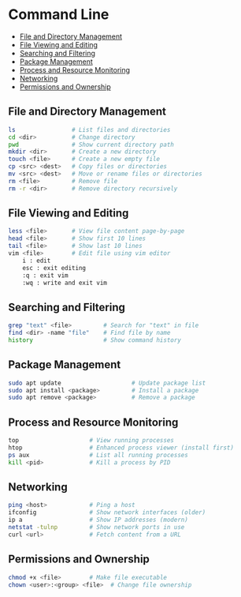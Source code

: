 # Command Line
- [File and Directory Management](#file-and-directory-management)
- [File Viewing and Editing](#file-viewing-and-editing)
- [Searching and Filtering](#searching-and-filtering)
- [Package Management](#package-management)
- [Process and Resource Monitoring](#process-and-resource-monitoring)
- [Networking](#networking)
- [Permissions and Ownership](#permissions-and-ownership)

## File and Directory Management
```bash
ls                # List files and directories
cd <dir>          # Change directory
pwd               # Show current directory path
mkdir <dir>       # Create a new directory
touch <file>      # Create a new empty file
cp <src> <dest>   # Copy files or directories
mv <src> <dest>   # Move or rename files or directories
rm <file>         # Remove file
rm -r <dir>       # Remove directory recursively
```

## File Viewing and Editing
```bash 
less <file>       # View file content page-by-page
head <file>       # Show first 10 lines
tail <file>       # Show last 10 lines
vim <file>        # Edit file using vim editor
    i : edit
    esc : exit editing
    :q : exit vim
    :wq : write and exit vim
```

## Searching and Filtering
```bash
grep "text" <file>         # Search for "text" in file
find <dir> -name "file"    # Find file by name
history                    # Show command history
```

## Package Management
```bash
sudo apt update                    # Update package list
sudo apt install <package>         # Install a package
sudo apt remove <package>          # Remove a package
```

## Process and Resource Monitoring
```bash
top                    # View running processes
htop                   # Enhanced process viewer (install first)
ps aux                 # List all running processes
kill <pid>             # Kill a process by PID
```

## Networking
```bash
ping <host>            # Ping a host
ifconfig               # Show network interfaces (older)
ip a                   # Show IP addresses (modern)
netstat -tulnp         # Show network ports in use
curl <url>             # Fetch content from a URL
```

## Permissions and Ownership
```bash
chmod +x <file>        # Make file executable
chown <user>:<group> <file>  # Change file ownership
```